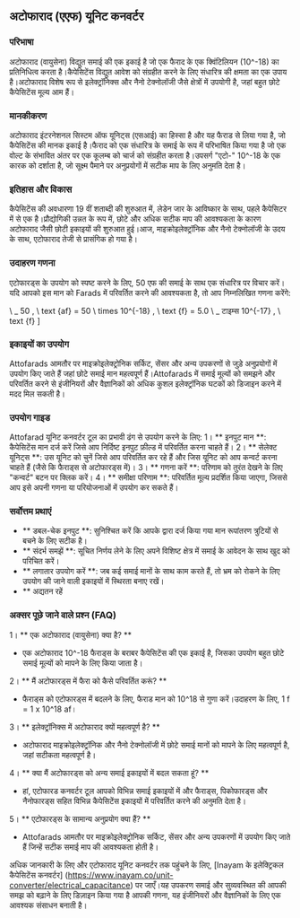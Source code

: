 ## अटोफाराद (एएफ) यूनिट कनवर्टर

### परिभाषा
अटोफाराद (वायुसेना) विद्युत समाई की एक इकाई है जो एक फैराद के एक क्विंटिलियन (10^-18) का प्रतिनिधित्व करता है।कैपेसिटेंस विद्युत आवेश को संग्रहीत करने के लिए संधारित्र की क्षमता का एक उपाय है।अटोफाराद विशेष रूप से इलेक्ट्रॉनिक्स और नैनो टेक्नोलॉजी जैसे क्षेत्रों में उपयोगी है, जहां बहुत छोटे कैपेसिटेंस मूल्य आम हैं।

### मानकीकरण
अटोफाराद इंटरनेशनल सिस्टम ऑफ यूनिट्स (एसआई) का हिस्सा है और यह फैराड से लिया गया है, जो कैपेसिटेंस की मानक इकाई है।फैराद को एक संधारित्र के समाई के रूप में परिभाषित किया गया है जो एक वोल्ट के संभावित अंतर पर एक कूलम्ब को चार्ज को संग्रहीत करता है।उपसर्ग "एटो-" 10^-18 के एक कारक को दर्शाता है, जो सूक्ष्म पैमाने पर अनुप्रयोगों में सटीक माप के लिए अनुमति देता है।

### इतिहास और विकास
कैपेसिटेंस की अवधारणा 19 वीं शताब्दी की शुरुआत में, लेडेन जार के आविष्कार के साथ, पहले कैपेसिटर में से एक है।प्रौद्योगिकी उन्नत के रूप में, छोटे और अधिक सटीक माप की आवश्यकता के कारण अटोफाराद जैसी छोटी इकाइयों की शुरुआत हुई।आज, माइक्रोइलेक्ट्रॉनिक और नैनो टेक्नोलॉजी के उदय के साथ, एटोफाराद तेजी से प्रासंगिक हो गया है।

### उदाहरण गणना
एटोफारड्स के उपयोग को स्पष्ट करने के लिए, 50 एफ की समाई के साथ एक संधारित्र पर विचार करें।यदि आपको इस मान को Farads में परिवर्तित करने की आवश्यकता है, तो आप निम्नलिखित गणना करेंगे:

\ _
50 \, \ text {af} = 50 \ times 10^{-18} \, \ text {f} = 5.0 \ _ टाइम्स 10^{-17} \, \ text {f}
\]

### इकाइयों का उपयोग
Attofarads आमतौर पर माइक्रोइलेक्ट्रोनिक सर्किट, सेंसर और अन्य उपकरणों से जुड़े अनुप्रयोगों में उपयोग किए जाते हैं जहां छोटे समाई मान महत्वपूर्ण हैं।Attofarads में समाई मूल्यों को समझने और परिवर्तित करने से इंजीनियरों और वैज्ञानिकों को अधिक कुशल इलेक्ट्रॉनिक घटकों को डिजाइन करने में मदद मिल सकती है।

### उपयोग गाइड
Attofarad यूनिट कनवर्टर टूल का प्रभावी ढंग से उपयोग करने के लिए:
1। ** इनपुट मान **: कैपेसिटेंस मान दर्ज करें जिसे आप निर्दिष्ट इनपुट फ़ील्ड में परिवर्तित करना चाहते हैं।
2। ** सेलेक्ट यूनिट्स **: उस यूनिट को चुनें जिसे आप परिवर्तित कर रहे हैं और जिस यूनिट को आप कन्वर्ट करना चाहते हैं (जैसे कि फैराड्स से अटोफारड्स में)।
3। ** गणना करें **: परिणाम को तुरंत देखने के लिए "कन्वर्ट" बटन पर क्लिक करें।
4। ** समीक्षा परिणाम **: परिवर्तित मूल्य प्रदर्शित किया जाएगा, जिससे आप इसे अपनी गणना या परियोजनाओं में उपयोग कर सकते हैं।

### सर्वोत्तम प्रथाएं
- ** डबल-चेक इनपुट **: सुनिश्चित करें कि आपके द्वारा दर्ज किया गया मान रूपांतरण त्रुटियों से बचने के लिए सटीक है।
- ** संदर्भ समझें **: सूचित निर्णय लेने के लिए अपने विशिष्ट क्षेत्र में समाई के आवेदन के साथ खुद को परिचित करें।
- ** लगातार उपयोग करें **: जब कई समाई मानों के साथ काम करते हैं, तो भ्रम को रोकने के लिए उपयोग की जाने वाली इकाइयों में स्थिरता बनाए रखें।
- ** अद्यतन रहें

### अक्सर पूछे जाने वाले प्रश्न (FAQ)

1। ** एक अटोफाराद (वायुसेना) क्या है? **
- एक अटोफाराद 10^-18 फैराड्स के बराबर कैपेसिटेंस की एक इकाई है, जिसका उपयोग बहुत छोटे समाई मूल्यों को मापने के लिए किया जाता है।

2। ** मैं अटोफारड्स में फैरा को कैसे परिवर्तित करूं? **
- फैराड्स को एटोफारड्स में बदलने के लिए, फैराड मान को 10^18 से गुणा करें।उदाहरण के लिए, 1 f = 1 x 10^18 af।

3। ** इलेक्ट्रॉनिक्स में अटोफाराद क्यों महत्वपूर्ण है? **
- अटोफाराद माइक्रोइलेक्ट्रॉनिक और नैनो टेक्नोलॉजी में छोटे समाई मानों को मापने के लिए महत्वपूर्ण है, जहां सटीकता महत्वपूर्ण है।

4। ** क्या मैं अटोफारड्स को अन्य समाई इकाइयों में बदल सकता हूं? **
- हां, एटोफारड कनवर्टर टूल आपको विभिन्न समाई इकाइयों में और फैराड्स, पिकोफारड्स और नैनोफारड्स सहित विभिन्न कैपेसिटेंस इकाइयों में परिवर्तित करने की अनुमति देता है।

5। ** एटोफारड्स के सामान्य अनुप्रयोग क्या हैं? **
- Attofarads आमतौर पर माइक्रोइलेक्ट्रोनिक सर्किट, सेंसर और अन्य उपकरणों में उपयोग किए जाते हैं जिन्हें सटीक समाई माप की आवश्यकता होती है।

अधिक जानकारी के लिए और एटोफाराद यूनिट कनवर्टर तक पहुंचने के लिए, [Inayam के इलेक्ट्रिकल कैपेसिटेंस कनवर्टर] (https://www.inayam.co/unit-converter/electrical_capacitance) पर जाएँ।यह उपकरण समाई और सुव्यवस्थित की आपकी समझ को बढ़ाने के लिए डिज़ाइन किया गया है आपकी गणना, यह इंजीनियरों और वैज्ञानिकों के लिए एक आवश्यक संसाधन बनाती है।